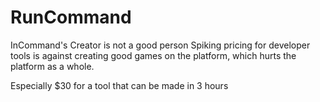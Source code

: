 # RunCommand
InCommand's Creator is not a good person
Spiking pricing for developer tools is against creating good games on the platform, which hurts the platform as a whole. 

Especially $30 for a tool that can be made in 3 hours